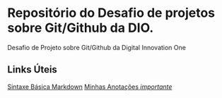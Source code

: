 # Repositório do Desafio de projetos sobre Git/Github da DIO.
Desafio de Projeto sobre Git/Github da Digital Innovation One

## Links Úteis
[Sintaxe Básica Markdown](https://www.markdownguide.org/basic-syntax/)
[Minhas Anotações *importante*](https://github.com/MatheusKeshin/dio-desafio-github-primeiro-repositorio/blob/84fd04f30b4a8c5b1e543d1750a7d1c3f77a4c03/Curso%20de%20Git%20e%20Github/Anota%C3%A7%C3%B5es.md)
